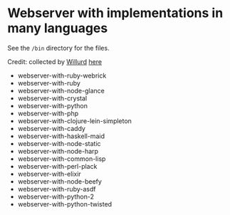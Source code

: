 # Webserver with implementations in many languages

See the `/bin` directory for the files.

Credit: collected by [Willurd](https://gist.github.com/willurd) [here](https://gist.github.com/willurd/5720255)
* webserver-with-ruby-webrick
* webserver-with-ruby
* webserver-with-node-glance
* webserver-with-crystal
* webserver-with-python
* webserver-with-php
* webserver-with-clojure-lein-simpleton
* webserver-with-caddy
* webserver-with-haskell-maid
* webserver-with-node-static
* webserver-with-node-harp
* webserver-with-common-lisp
* webserver-with-perl-plack
* webserver-with-elixir
* webserver-with-node-beefy
* webserver-with-ruby-asdf
* webserver-with-python-2
* webserver-with-python-twisted
